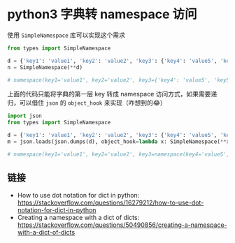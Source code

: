 # python3 字典转 namespace 访问

[//]: <> (python3, dict, SimpleNamespace)

使用 `SimpleNamespace` 库可以实现这个需求

```python
from types import SimpleNamespace

d = {'key1': 'value1', 'key2': 'value2', 'key3': {'key4': 'value5', 'key5': 5, 'key6': ['value61', 'value62'], 'key7': [{'key8': 'value8'}]}}
n = SimpleNamespace(**d)

# namespace(key1='value1', key2='value2', key3={'key4': 'value5', 'key5': 5, 'key6': ['value61', 'value62'], 'key7': [{'key8': 'value8'}]})
```

上面的代码只能将字典的第一层 key 转成 namespace 访问方式，如果需要递归，可以借住 `json` 的 `object_hook` 来实现（咋想到的😂）

```python
import json
from types import SimpleNamespace

d = {'key1': 'value1', 'key2': 'value2', 'key3': {'key4': 'value5', 'key5': 5, 'key6': ['value61', 'value62'], 'key7': [{'key8': 'value8'}]}}
m = json.loads(json.dumps(d), object_hook=lambda x: SimpleNamespace(**x))

# namespace(key1='value1', key2='value2', key3=namespace(key4='value5', key5=5, key6=['value61', 'value62'], key7=[namespace(key8='value8')]))
```

## 链接

- How to use dot notation for dict in python: <https://stackoverflow.com/questions/16279212/how-to-use-dot-notation-for-dict-in-python>
- Creating a namespace with a dict of dicts: <https://stackoverflow.com/questions/50490856/creating-a-namespace-with-a-dict-of-dicts>
